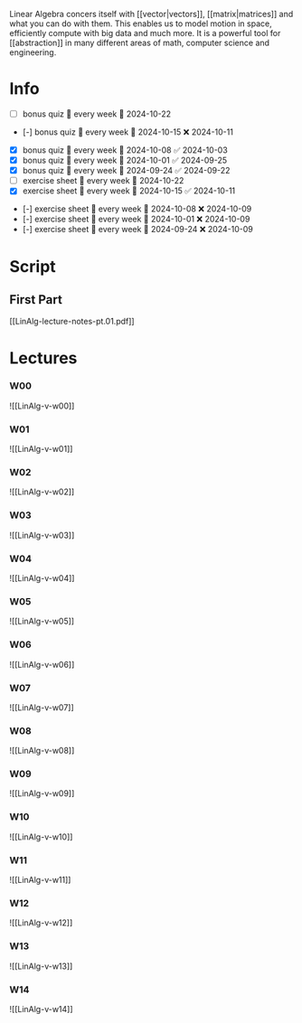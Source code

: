 
Linear Algebra concers itself with [[vector|vectors]], [[matrix|matrices]] and what you can do with them. This enables us to model motion in space, efficiently compute with big data and much more. It is a powerful tool for [[abstraction]] in many different areas of math, computer science and engineering.


# Info

- [ ] bonus quiz 🔁 every week 📅 2024-10-22
- [-] bonus quiz 🔁 every week 📅 2024-10-15 ❌ 2024-10-11
- [x] bonus quiz 🔁 every week 📅 2024-10-08 ✅ 2024-10-03
- [x] bonus quiz 🔁 every week 📅 2024-10-01 ✅ 2024-09-25
- [x] bonus quiz 🔁 every week 📅 2024-09-24 ✅ 2024-09-22
- [ ] exercise sheet 🔁 every week 📅 2024-10-22
- [x] exercise sheet 🔁 every week 📅 2024-10-15 ✅ 2024-10-11
- [-] exercise sheet 🔁 every week 📅 2024-10-08 ❌ 2024-10-09
- [-] exercise sheet 🔁 every week 📅 2024-10-01 ❌ 2024-10-09
- [-] exercise sheet 🔁 every week 📅 2024-09-24 ❌ 2024-10-09


# Script

## First Part
[[LinAlg-lecture-notes-pt.01.pdf]]


# Lectures

### W00
![[LinAlg-v-w00]]

### W01
![[LinAlg-v-w01]]

### W02
![[LinAlg-v-w02]]

### W03
![[LinAlg-v-w03]]

### W04
![[LinAlg-v-w04]]

### W05
![[LinAlg-v-w05]]

### W06
![[LinAlg-v-w06]]

### W07
![[LinAlg-v-w07]]

### W08
![[LinAlg-v-w08]]

### W09
![[LinAlg-v-w09]]

### W10
![[LinAlg-v-w10]]

### W11
![[LinAlg-v-w11]]

### W12
![[LinAlg-v-w12]]

### W13
![[LinAlg-v-w13]]

### W14
![[LinAlg-v-w14]]

